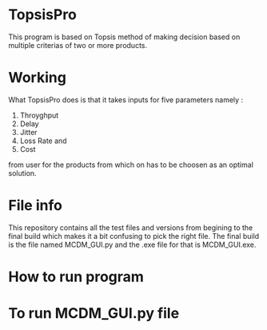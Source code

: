# TopsisPro
This program is based on Topsis method of making decision based on multiple criterias of two or more products.

# Working
What TopsisPro does is that it takes inputs for five parameters namely :
1. Throyghput
2. Delay 
3. Jitter 
4. Loss Rate and
5. Cost 

from user for the products from which on has to be choosen as an optimal solution.

# File info
This repository contains all the test files and versions from begining to the final build which makes it a bit confusing to pick the right file. The final build is the file named MCDM_GUI.py and the .exe file for that is MCDM_GUI.exe.

# How to run program
 # To run MCDM_GUI.py file
 

